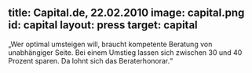 title: Capital.de, 22.02.2010
image: capital.png
id: capital
layout: press
target: capital
---
„Wer optimal umsteigen will, braucht kompetente Beratung von unabhängiger Seite. Bei einem Umstieg lassen sich zwischen 30 und 40 Prozent sparen. Da lohnt sich das Beraterhonorar.“